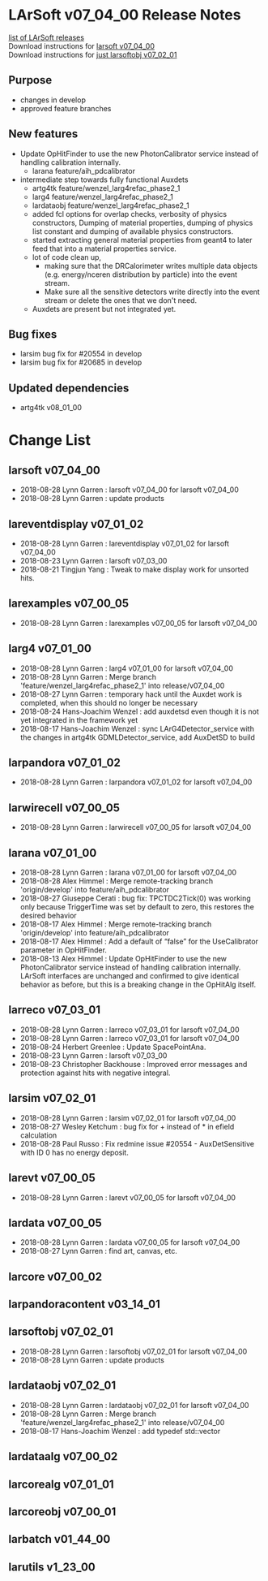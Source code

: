 # LArSoft v07_04_00 Release Notes



[list of LArSoft releases](LArSoft_release_list)  
Download instructions for [larsoft v07_04_00](http://scisoft.fnal.gov/scisoft/bundles/larsoft/v07_04_00/larsoft-v07_04_00.html)  
Download instructions for [just larsoftobj v07_02_01](http://scisoft.fnal.gov/scisoft/bundles/larsoftobj/v07_02_01/larsoftobj-v07_02_01.html)

## Purpose

-   changes in develop
-   approved feature branches

## New features

-   Update OpHitFinder to use the new PhotonCalibrator service instead of handling calibration internally.
    -   larana feature/aih_pdcalibrator
-   intermediate step towards fully functional Auxdets
    -   artg4tk feature/wenzel_larg4refac_phase2_1
    -   larg4 feature/wenzel_larg4refac_phase2_1
    -   lardataobj feature/wenzel_larg4refac_phase2_1
    -   added fcl options for overlap checks, verbosity of physics constructors, Dumping of material properties, dumping of physics list constant and dumping of available physics constructors.
    -   started extracting general material properties from geant4 to later feed that into a material properties service.
    -   lot of code clean up,
        -   making sure that the DRCalorimeter writes multiple data objects  
            (e.g. energy/nceren distribution by particle) into the event stream.
        -   Make sure all the sensitive detectors write directly into the event stream or delete the ones that we don't need.
    -   Auxdets are present but not integrated yet.

## Bug fixes

-   larsim bug fix for \#20554 in develop
-   larsim bug fix for \#20685 in develop

## Updated dependencies

-   artg4tk v08_01_00

# Change List

## larsoft v07_04_00

-   2018-08-28 Lynn Garren : larsoft v07_04_00 for larsoft v07_04_00
-   2018-08-28 Lynn Garren : update products

## lareventdisplay v07_01_02

-   2018-08-28 Lynn Garren : lareventdisplay v07_01_02 for larsoft v07_04_00
-   2018-08-23 Lynn Garren : larsoft v07_03_00
-   2018-08-21 Tingjun Yang : Tweak to make display work for unsorted hits.

## larexamples v07_00_05

-   2018-08-28 Lynn Garren : larexamples v07_00_05 for larsoft v07_04_00

## larg4 v07_01_00

-   2018-08-28 Lynn Garren : larg4 v07_01_00 for larsoft v07_04_00
-   2018-08-28 Lynn Garren : Merge branch 'feature/wenzel_larg4refac_phase2_1' into release/v07_04_00
-   2018-08-27 Lynn Garren : temporary hack until the Auxdet work is completed, when this should no longer be necessary
-   2018-08-24 Hans-Joachim Wenzel : add auxdetsd even though it is not yet integrated in the framework yet
-   2018-08-17 Hans-Joachim Wenzel : sync LArG4Detector_service with the changes in artg4tk GDMLDetector_service, add AuxDetSD to build

## larpandora v07_01_02

-   2018-08-28 Lynn Garren : larpandora v07_01_02 for larsoft v07_04_00

## larwirecell v07_00_05

-   2018-08-28 Lynn Garren : larwirecell v07_00_05 for larsoft v07_04_00

## larana v07_01_00

-   2018-08-28 Lynn Garren : larana v07_01_00 for larsoft v07_04_00
-   2018-08-28 Alex Himmel : Merge remote-tracking branch 'origin/develop' into feature/aih_pdcalibrator
-   2018-08-27 Giuseppe Cerati : bug fix: TPCTDC2Tick(0) was working only because TriggerTime was set by default to zero, this restores the desired behavior
-   2018-08-17 Alex Himmel : Merge remote-tracking branch 'origin/develop' into feature/aih_pdcalibrator
-   2018-08-17 Alex Himmel : Add a default of “false” for the UseCalibrator parameter in OpHitFinder.
-   2018-08-13 Alex Himmel : Update OpHitFinder to use the new PhotonCalibrator service instead of handling calibration internally. LArSoft interfaces are unchanged and confirmed to give identical behavior as before, but this is a breaking change in the OpHitAlg itself.

## larreco v07_03_01

-   2018-08-28 Lynn Garren : larreco v07_03_01 for larsoft v07_04_00
-   2018-08-28 Lynn Garren : larreco v07_03_01 for larsoft v07_04_00
-   2018-08-24 Herbert Greenlee : Update SpacePointAna.
-   2018-08-23 Lynn Garren : larsoft v07_03_00
-   2018-08-23 Christopher Backhouse : Improved error messages and protection against hits with negative integral.

## larsim v07_02_01

-   2018-08-28 Lynn Garren : larsim v07_02_01 for larsoft v07_04_00
-   2018-08-27 Wesley Ketchum : bug fix for + instead of \* in efield calculation
-   2018-08-28 Paul Russo : Fix redmine issue \#20554 - AuxDetSensitive with ID 0 has no energy deposit.

## larevt v07_00_05

-   2018-08-28 Lynn Garren : larevt v07_00_05 for larsoft v07_04_00

## lardata v07_00_05

-   2018-08-28 Lynn Garren : lardata v07_00_05 for larsoft v07_04_00
-   2018-08-27 Lynn Garren : find art, canvas, etc.

## larcore v07_00_02

## larpandoracontent v03_14_01

## larsoftobj v07_02_01

-   2018-08-28 Lynn Garren : larsoftobj v07_02_01 for larsoft v07_04_00
-   2018-08-28 Lynn Garren : update products

## lardataobj v07_02_01

-   2018-08-28 Lynn Garren : lardataobj v07_02_01 for larsoft v07_04_00
-   2018-08-28 Lynn Garren : Merge branch 'feature/wenzel_larg4refac_phase2_1' into release/v07_04_00
-   2018-08-17 Hans-Joachim Wenzel : add typedef std::vector<AuxDetSimChannel>

## lardataalg v07_00_02

## larcorealg v07_01_01

## larcoreobj v07_00_01

## larbatch v01_44_00

## larutils v1_23_00
